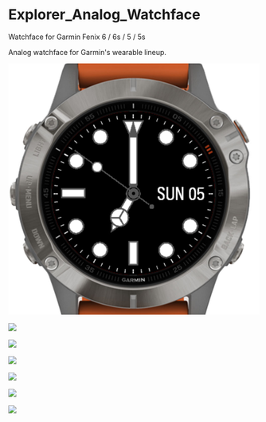# Explorer_Analog_Watchface
Watchface for Garmin Fenix 6 / 6s / 5 / 5s

Analog watchface for Garmin's wearable lineup.

![](screenshots/COVER.jpg)

![](screenshots/SCREENSHOOT_00.jpg)

![](screenshots/SCREENSHOOT_01.jpg)

![](screenshots/SCREENSHOOT_02.jpg)

![](screenshots/SCREENSHOOT_03.jpg)

![](screenshots/SCREENSHOOT_04.jpg)

![](screenshots/SCREENSHOOT_05.jpg)

